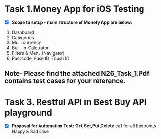 # Task 1.Money App for iOS Testing #	

- [x] **Scope to setup - main structure of Monefy App are below:**

1. Dashboard 
2. Categories 
3. Multi currency
4. Built-In-Calculator
5. Filters & Menu (Navigator)
6. Passcode, Face ID, Touch ID

  Note- **Please find the attached N26_Task_1.Pdf contains test cases for your reference.** 
----------------------------------------------------------------------------------------------------------

# Task 3. Restful API in Best Buy API playground #

- [x] **Proposal for Automation Test:** **Get,Set,Put,Delete** call for all Endpoints Happy & Sad case

	
